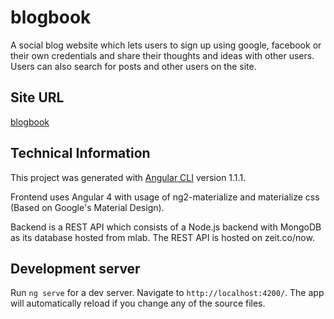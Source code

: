 # blogbook

A social blog website which lets users to sign up using google, facebook or their own credentials and share their thoughts and ideas with other users. Users can also search for posts and other users on the site.

## Site URL

[blogbook](https://blogbook-2f120.firebaseapp.com)

## Technical Information

This project was generated with [Angular CLI](https://github.com/angular/angular-cli) version 1.1.1.

Frontend uses Angular 4 with usage of ng2-materialize and materialize css (Based on Google's Material Design).

Backend is a REST API which consists of a Node.js backend with MongoDB as its database hosted from mlab.
The REST API is hosted on zeit.co/now.

## Development server

Run `ng serve` for a dev server. Navigate to `http://localhost:4200/`. The app will automatically reload if you change any of the source files.
